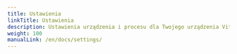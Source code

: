 ```yaml
---
title: Ustawienia
linkTitle: Ustawienia
description: Ustawienia urządzenia i procesu dla Twojego urządzenia VitalControl
weight: 100
manualLink: /en/docs/settings/
---
```

<script>
  window.location.href = "/en/docs/settings/";
</script>
